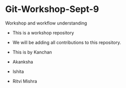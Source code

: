 # Git-Workshop-Sept-9
Workshop and workflow understanding

- This is a workshop repository
- We will be adding all contributions to this repository.



- This is by Kanchan
- Akanksha
- Ishita
- Ritvi Mishra


